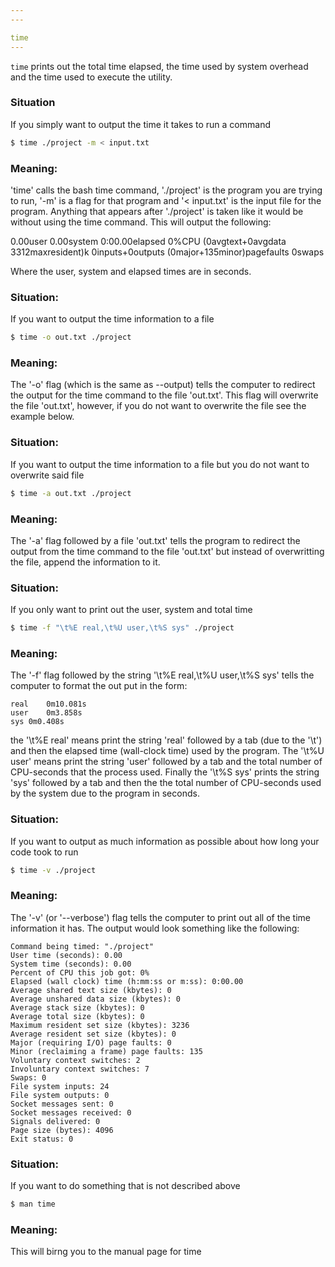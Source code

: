 ```yaml
---
---

time
---
```

`time` prints out the total time elapsed, the time used by system overhead and the time used to execute the utility.
	
<!--more-->

### Situation

If you simply want to output the time it takes to run a command
	
~~~ bash
$ time ./project -m < input.txt
~~~

### Meaning:
'time' calls the bash time command, './project' is the program you are trying to run,
'-m' is a flag for that program and '< input.txt' is the input file for the program.
Anything that appears after './project' is taken like it would be without using the time command.
This will output the following:

0.00user 0.00system 0:00.00elapsed 
0%CPU (0avgtext+0avgdata 3312maxresident)k
0inputs+0outputs (0major+135minor)pagefaults 0swaps

Where the user, system and elapsed times are in seconds.

### Situation:
	
If you want to output the time information to a file

~~~ bash
$ time -o out.txt ./project
~~~

### Meaning:
The '-o' flag (which is the same as --output) tells the computer to redirect the output for the
time command to the file 'out.txt'. This flag will overwrite the file 'out.txt', however, if you
do not want to overwrite the file see the example below.

### Situation:
If you want to output the time information to a file but you do not want to overwrite said file

~~~ bash
$ time -a out.txt ./project
~~~
	
### Meaning:
The '-a' flag followed by a file 'out.txt' tells the program to redirect the output from the time
command to the file 'out.txt' but instead of overwritting the file, append the information to it.

### Situation:
If you only want to print out the user, system and total time

~~~ bash
$ time -f "\t%E real,\t%U user,\t%S sys" ./project
~~~

### Meaning:
The '-f' flag followed by the string '\t%E real,\t%U user,\t%S sys' tells the computer to format
the out put in the form:
 
	real	0m10.081s
	user	0m3.858s
	sys	0m0.408s

the '\t%E real' means print the string 'real' followed by a tab (due to the '\t') and then the elapsed time (wall-clock time)
used by the program. The '\t%U user' means print the string 'user' followed by a tab and the total number of CPU-seconds that
the process used. Finally the '\t%S sys' prints the string 'sys' followed by a tab and then the the total number of CPU-seconds
used by the system due to the program in seconds.

### Situation:
If you want to output as much information as possible about how long your code took to run

~~~bash
$ time -v ./project
~~~
	
### Meaning:
The '-v' (or '--verbose') flag tells the computer to print out all of the time information it has. The output would look
something like the following:

	Command being timed: "./project"
	User time (seconds): 0.00
	System time (seconds): 0.00
	Percent of CPU this job got: 0%
	Elapsed (wall clock) time (h:mm:ss or m:ss): 0:00.00
	Average shared text size (kbytes): 0
	Average unshared data size (kbytes): 0
	Average stack size (kbytes): 0
	Average total size (kbytes): 0
	Maximum resident set size (kbytes): 3236
	Average resident set size (kbytes): 0
	Major (requiring I/O) page faults: 0
	Minor (reclaiming a frame) page faults: 135
	Voluntary context switches: 2
	Involuntary context switches: 7
	Swaps: 0
	File system inputs: 24
	File system outputs: 0
	Socket messages sent: 0
	Socket messages received: 0
	Signals delivered: 0
	Page size (bytes): 4096
	Exit status: 0
 		
### Situation:
If you want to do something that is not described above

~~~ bash
$ man time
~~~
	
### Meaning:
This will birng you to the manual page for time
